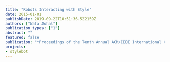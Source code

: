 ```yaml
---
title: "Robots Interacting with Style"
date: 2015-01-01
publishDate: 2019-09-22T10:51:36.522159Z
authors: ["Wafa Johal"]
publication_types: ["1"]
abstract: ""
featured: false
publication: "*Proceedings of the Tenth Annual ACM/IEEE International Conference on Human-Robot Interaction Extended Abstracts*"
projects:
- stylebot
---
```


